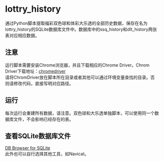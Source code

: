 # lottry_history
通过Python脚本提取福彩双色球和体彩大乐透的全部历史数据，保存在名为lottry_history的SQLite数据库文件中。数据库中的ssq_history和dlt_history两张表对应相应数据。
## 注意
运行脚本需要安装Chrome浏览器，并且下载相应的Chrome Driver。Chrom Driver下载地址：[chromedriver](http://npm.taobao.org/mirrors/chromedriver/)  
请将ChromDriver放在脚本所在目录或者其他可以通过环境变量查找的目录。否则请修改代码，直接写明对应路径。
## 运行
每次运行会重建所有数据，请注意。双色球和大乐透单独脚本，可以使用同一个数据库文件，不会影响已经存在的表。
## 查看SQLite数据库文件
[DB Browser for SQLite](https://sqlitebrowser.org/)  
此外也可以自行选择其他工具，如Navicat。